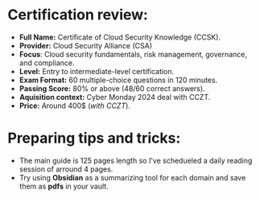 # Certification review:

- **Full Name:** Certificate of Cloud Security Knowledge (CCSK).
- **Provider:** Cloud Security Alliance (CSA)
- **Focus**: Cloud security fundamentals, risk management, governance, and compliance.
- **Level:** Entry to intermediate-level certification.
- **Exam Format:** 60 multiple-choice questions in 120 minutes.
- **Passing Score:** 80% or above (48/60 correct answers).
- **Aquisition context:** Cyber Monday 2024 deal with CCZT.
- **Price:** Around 400$ (_with CCZT_). 

# Preparing tips and tricks:

- The main guide is 125 pages length so I've schedueled a daily reading session of arround 4 pages.
- Try using **Obsidian** as a summarizing tool for each domain and save them as **pdfs** in your vault.
